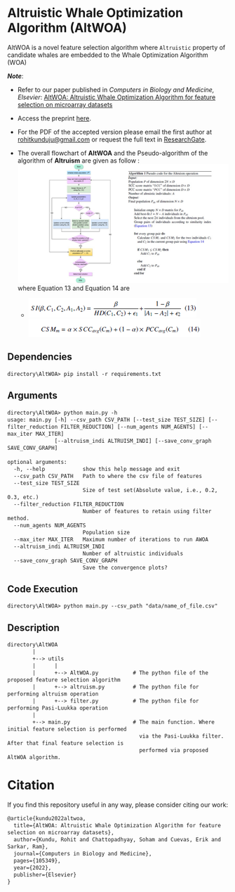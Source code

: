 # Altruistic Whale Optimization Algorithm (AltWOA)
AltWOA is a novel feature selection algorithm where `Altruistic` property of candidate whales are embedded to the Whale Optimization Algorithm (WOA)

**_Note_**:  
- Refer to our paper published in _Computers in Biology and Medicine, Elsevier_: [AltWOA: Altruistic Whale Optimization Algorithm for feature selection on microarray datasets](https://doi.org/10.1016/j.compbiomed.2022.105349)
- Access the preprint [here](https://raw.githubusercontent.com/Rohit-Kundu/AltWOA/main/preprint/AltWOA.pdf).
- For the PDF of the accepted version please email the first author at rohitkunduju@gmail.com or request the full text in [ResearchGate](https://www.researchgate.net/publication/359162107_AltWOA_Altruistic_Whale_Optimization_Algorithm_for_feature_selection_on_microarray_datasets). 

- The overall flowchart of **AltWOA** and the Pseudo-algorithm of the algorithm of **Altruism** are given as follow :  ![AltWOA](https://github.com/Rohit-Kundu/AltWOA/blob/main/Pictures/Slide1.JPG) where Equation 13 and Equation 14 are
    -  ![Eq13](https://github.com/Rohit-Kundu/AltWOA/blob/main/Pictures/Screenshot%20(61)%20eq13.png) ![Eq14](https://github.com/Rohit-Kundu/AltWOA/blob/main/Pictures/Screenshot%20(62)%20eq14.png) 

## Dependencies 
    directory\AltWOA> pip install -r requirements.txt
## Arguments
    directory\AltWOA> python main.py -h
    usage: main.py [-h] --csv_path CSV_PATH [--test_size TEST_SIZE] [--filter_reduction FILTER_REDUCTION] [--num_agents NUM_AGENTS] [--max_iter MAX_ITER]
                   [--altruism_indi ALTRUISM_INDI] [--save_conv_graph SAVE_CONV_GRAPH]

    optional arguments:
      -h, --help            show this help message and exit
      --csv_path CSV_PATH   Path to where the csv file of features
      --test_size TEST_SIZE
                            Size of test set(Absolute value, i.e., 0.2, 0.3, etc.)
      --filter_reduction FILTER_REDUCTION
                            Number of features to retain using filter method.
      --num_agents NUM_AGENTS
                            Population size
      --max_iter MAX_ITER   Maximum number of iterations to run AWOA
      --altruism_indi ALTRUISM_INDI
                            Number of altruistic individuals
      --save_conv_graph SAVE_CONV_GRAPH
                            Save the convergence plots?
## Code Execution
    directory\AltWOA> python main.py --csv_path "data/name_of_file.csv"
## Description
    directory\AltWOA
            |
            +--> utils
            |      |
            |      +--> AltWOA.py           # The python file of the proposed feature selection algorithm
            |      +--> altruism.py         # The python file for performing altruism operation
            |      +--> filter.py           # The python file for performing Pasi-Luukka operation
            |
            +--> main.py                    # The main function. Where initial feature selection is performed 
                                              via the Pasi-Luukka filter. After that final feature selection is
                                              performed via proposed AltWOA algorithm. 

# Citation
If you find this repository useful in any way, please consider citing our work:
```
@article{kundu2022altwoa,
  title={AltWOA: Altruistic Whale Optimization Algorithm for feature selection on microarray datasets},
  author={Kundu, Rohit and Chattopadhyay, Soham and Cuevas, Erik and Sarkar, Ram},
  journal={Computers in Biology and Medicine},
  pages={105349},
  year={2022},
  publisher={Elsevier}
}
```
